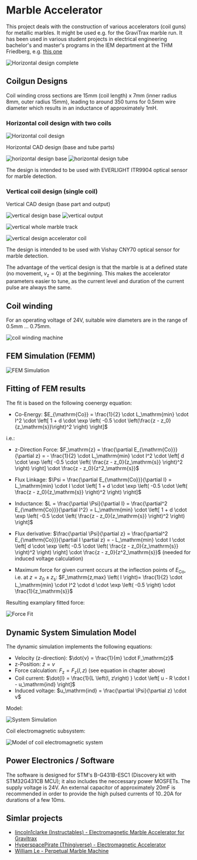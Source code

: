 # Marble Accelerator
This project deals with the construction of various accelerators (coil guns) for metallic marbles. It might be used e.g. for the GraviTrax marble run. It has been used in various student projects in electrical engineering bachelor's and master's programs in the IEM department at the THM Friedberg, e.g. [this one](https://www.youtube.com/watch?v=bSArWLXCZdo) 

![Horizontal design complete](img/horizontal_complete.jpg) 

## Coilgun Designs

Coil winding cross sections are 15mm (coil length) x 7mm (inner radius 8mm, outer radius 15mm), leading to around 350 turns for 0.5mm wire diameter which results in an inductance of approximately 1mH.

### Horizontal coil design with two coils
![Horizontal coil design](img/coilgun_horizontal.jpg)

Horizontal CAD design (base and tube parts)

![horizontal design base](img/horizontal_base.png) ![horizontal design tube](img/horizontal_tube.png)

The design is intended to be used with EVERLIGHT ITR9904 optical sensor for marble detection.

### Vertical coil design (single coil)

Vertical CAD design (base part and output)

![vertical design base](img/vertical_base.png)  ![vertical output](img/vertical_output.png)

![vertical whole marble track](img/vertical_complete.jpg)

![vertical design accelerator coil](img/vertical_coil.jpg)

The design is intended to be used with Vishay CNY70 optical sensor for marble detection.

The advantage of the vertical design is that the marble is at a defined state (no movement, $v_\mathrm{z} = 0$) at the beginning. This makes the accelerator parameters easier to tune, as the current level and duration of the current pulse are always the same.


## Coil winding
For an operating voltage of 24V, suitable wire diameters are in the range of 0.5mm ... 0.75mm.

![coil winding machine](img/coil_winding.jpg)

## FEM Simulation (FEMM)

![FEM Simulation](img/FEMM_example.png)


## Fitting of FEM results

The fit is based on the following coenergy equation:

- Co-Energy: $E_{\mathrm{Co}} = \frac{1}{2} \cdot L_\mathrm{min} \cdot I^2 \cdot \left[ 1 + d \cdot \exp \left( -0.5 \cdot \left(\frac{z - z_0}{z_\mathrm{s}}\right)^2 \right) \right]$

i.e.:

- z-Direction Force: $F_\mathrm{z} = \frac{\partial E_{\mathrm{Co}}}{\partial z} = - \frac{1}{2}  \cdot L_\mathrm{min} \cdot I^2 \cdot \left[ d \cdot \exp \left( -0.5 \cdot \left( \frac{z - z_0}{z_\mathrm{s}} \right)^2 \right) \right] \cdot \frac{z - z_0}{z^2_\mathrm{s}}$

- Flux Linkage: $\Psi = \frac{\partial E_{\mathrm{Co}}}{\partial I} = L_\mathrm{min} \cdot I \cdot \left[ 1 + d \cdot \exp \left( -0.5 \cdot \left( \frac{z - z_0}{z_\mathrm{s}} \right)^2 \right) \right]$

- Inductance: $L = \frac{\partial \Psi}{\partial I} = \frac{\partial^2 E_{\mathrm{Co}}}{\partial I^2} = L_\mathrm{min} \cdot \left[ 1 + d \cdot \exp \left( -0.5 \cdot \left( \frac{z - z_0}{z_\mathrm{s}} \right)^2 \right) \right]$

- Flux derivative: $\frac{\partial \Psi}{\partial z} = \frac{\partial^2 E_{\mathrm{Co}}}{\partial I \partial z} = - L_\mathrm{min} \cdot I \cdot \left[ d \cdot \exp \left( -0.5 \cdot \left( \frac{z - z_0}{z_\mathrm{s}} \right)^2 \right) \right] \cdot \frac{z - z_0}{z^2_\mathrm{s}}$ (needed for induced voltage calculation)

- Maximum force for given current occurs at the inflection points of $E_{\mathrm{Co}}$, i.e. at $z = z_0 \pm z_\mathrm{s}$: $F_\mathrm{z,max} \left( I \right)= \frac{1}{2}  \cdot L_\mathrm{min} \cdot I^2 \cdot d \cdot \exp \left( -0.5 \right) \cdot \frac{1}{z_\mathrm{s}}$

Resulting examplary fitted force:

![Force Fit](img/force_fitting.png)

## Dynamic System Simulation Model

The dynamic simulation implements the following equations:

- Velocity (z-direction): $\dot{v} = \frac{1}{m} \cdot F_\mathrm{z}$
- z-Position: $\dot{z} = v$
- Force calculation: $F_\mathrm{z} = F_\mathrm{z}\left(I, z\right)$ (see equation in chapter above)
- Coil current: $\dot{I} = \frac{1}{L \left(I, z\right) } \cdot \left[ u - R \cdot I - u_\mathrm{ind} \right]$
- Induced voltage: $u_\mathrm{ind} = \frac{\partial \Psi}{\partial z} \cdot v$

Model:

![System Simulation](img/simulink_model.png)

Coil electromagnetic subsystem:

![Model of coil electromagnetic system](img/simulink_model_coil.png)

## Power Electronics / Software

The software is designed for STM's B-G431B-ESC1 (Discovery kit with STM32G431CB MCU); it also includes the neccessary power MOSFETs. The supply voltage is 24V. An external capacitor of approximately 20mF is recommended in order to provide the high pulsed currents of 10..20A for durations of a few 10ms.


## Simlar projects

- [lincoln1clarke (Instructables) - Electromagnetic Marble Accelerator for Gravitrax](https://www.instructables.com/Electromagnetic-Marble-Accelerator-for-Gravitrax/)
- [HyperspacePirate (Thingiverse) - Electromagnetic Accelerator](https://www.thingiverse.com/thing:4918703)
- [William Le - Perpetual Marble Machine](https://lovelywings.store/)
